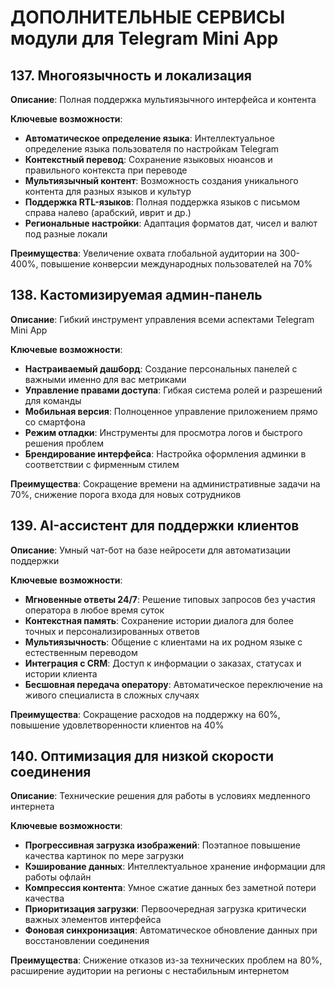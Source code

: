 # ДОПОЛНИТЕЛЬНЫЕ СЕРВИСЫ модули для Telegram Mini App

## 137. Многоязычность и локализация
**Описание**: Полная поддержка мультиязычного интерфейса и контента

**Ключевые возможности**:
- **Автоматическое определение языка**: Интеллектуальное определение языка пользователя по настройкам Telegram
- **Контекстный перевод**: Сохранение языковых нюансов и правильного контекста при переводе
- **Мультиязычный контент**: Возможность создания уникального контента для разных языков и культур
- **Поддержка RTL-языков**: Полная поддержка языков с письмом справа налево (арабский, иврит и др.)
- **Региональные настройки**: Адаптация форматов дат, чисел и валют под разные локали

**Преимущества**: Увеличение охвата глобальной аудитории на 300-400%, повышение конверсии международных пользователей на 70%

## 138. Кастомизируемая админ-панель
**Описание**: Гибкий инструмент управления всеми аспектами Telegram Mini App

**Ключевые возможности**:
- **Настраиваемый дашборд**: Создание персональных панелей с важными именно для вас метриками
- **Управление правами доступа**: Гибкая система ролей и разрешений для команды
- **Мобильная версия**: Полноценное управление приложением прямо со смартфона
- **Режим отладки**: Инструменты для просмотра логов и быстрого решения проблем
- **Брендирование интерфейса**: Настройка оформления админки в соответствии с фирменным стилем

**Преимущества**: Сокращение времени на административные задачи на 70%, снижение порога входа для новых сотрудников

## 139. AI-ассистент для поддержки клиентов
**Описание**: Умный чат-бот на базе нейросети для автоматизации поддержки

**Ключевые возможности**:
- **Мгновенные ответы 24/7**: Решение типовых запросов без участия оператора в любое время суток
- **Контекстная память**: Сохранение истории диалога для более точных и персонализированных ответов
- **Мультиязычность**: Общение с клиентами на их родном языке с естественным переводом
- **Интеграция с CRM**: Доступ к информации о заказах, статусах и истории клиента
- **Бесшовная передача оператору**: Автоматическое переключение на живого специалиста в сложных случаях

**Преимущества**: Сокращение расходов на поддержку на 60%, повышение удовлетворенности клиентов на 40%

## 140. Оптимизация для низкой скорости соединения
**Описание**: Технические решения для работы в условиях медленного интернета

**Ключевые возможности**:
- **Прогрессивная загрузка изображений**: Поэтапное повышение качества картинок по мере загрузки
- **Кэширование данных**: Интеллектуальное хранение информации для работы офлайн
- **Компрессия контента**: Умное сжатие данных без заметной потери качества
- **Приоритизация загрузки**: Первоочередная загрузка критически важных элементов интерфейса
- **Фоновая синхронизация**: Автоматическое обновление данных при восстановлении соединения

**Преимущества**: Снижение отказов из-за технических проблем на 80%, расширение аудитории на регионы с нестабильным интернетом
